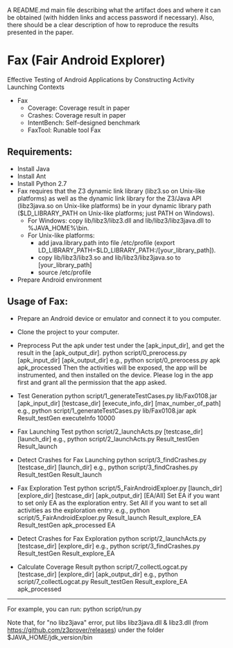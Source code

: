 A README.md main file describing what the artifact does and where it can be obtained (with hidden links and access password if necessary). Also, there should be a clear description of how to reproduce the results presented in the paper.

# Fax (Fair Android Explorer)
Effective Testing of Android Applications by Constructing Activity Launching Contexts

- Fax
  - Coverage: Coverage result in paper
  - Crashes: Coverage result in paper
  - IntentBench: Self-designed benchmark
  - FaxTool: Runable tool Fax
  
## Requirements:

* Install Java
* Install Ant
* Install Python 2.7
* Fax requires that the Z3 dynamic link library (libz3.so on Unix-like platforms) as well as the dynamic link library for the Z3/Java API (libz3java.so on Unix-like platforms) be in your dynamic library path ($LD_LIBRARY_PATH on Unix-like platforms; just PATH on Windows).
  * For Windows: copy lib/libz3/libz3.dll and lib/libz3/libz3java.dll to %JAVA_HOME%\bin\.
  * For Unix-like platforms: 
    * add java.library.path into file /etc/profile (export LD_LIBRARY_PATH=$LD_LIBRARY_PATH:/[your_library_path]).
    * copy lib/libz3/libz3.so and lib/libz3/libz3java.so to [your_library_path]
    * source /etc/profile
* Prepare Android environment

## Usage of Fax:

* Prepare an Android device or emulator and connect it to you computer.

* Clone the project to your computer. 

* Preprocess
Put the apk under test under the [apk_input_dir], and get the result in the [apk_output_dir].
python  script/0_prerocess.py  [apk_input_dir]  [apk_output_dir]
e.g., python  script/0_prerocess.py  apk  apk_processed
Then the activities will be exposed, the app will be instrumented, and then installed on the device.
Please log in the app first and grant all the permission that the app asked.

* Test Generation
python  script/1_generateTestCases.py  lib/Fax0108.jar [apk_input_dir]  [testcase_dir] [execute_info_dir] [max_number_of_path]
e.g., python  script/1_generateTestCases.py  lib/Fax0108.jar  apk Result_testGen  executeInfo 10000 

* Fax Launching Test
python script/2_launchActs.py [testcase_dir]  [launch_dir] 
e.g., python script/2_launchActs.py Result_testGen Result_launch

* Detect Crashes for Fax Launching
python script/3_findCrashes.py [testcase_dir]  [launch_dir] 
e.g., python script/3_findCrashes.py Result_testGen Result_launch

* Fax Exploration Test
python script/5_FairAndroidExploer.py [launch_dir]  [explore_dir]  [testcase_dir] [apk_output_dir] [EA/All]
Set EA if you want to set only EA as the exploration entry.
Set All if you want to set all activities as the exploration entry.
e.g., python script/5_FairAndroidExploer.py Result_launch Result_explore_EA Result_testGen apk_processed EA

* Detect Crashes for Fax Exploration
python script/2_launchActs.py [testcase_dir]  [explore_dir] 
e.g., python script/3_findCrashes.py Result_testGen  Result_explore_EA

* Calculate Coverage Result
python script/7_collectLogcat.py  [testcase_dir]  [explore_dir]  [apk_output_dir]
e.g., python script/7_collectLogcat.py  Result_testGen  Result_explore_EA apk_processed

-------------------------------------------------
For example, you can run:
python  script/run.py


Note that, for "no libz3java" error, put libs libz3java.dll & libz3.dll (from https://github.com/z3prover/releases) under the folder $JAVA_HOME/jdk_version/bin
